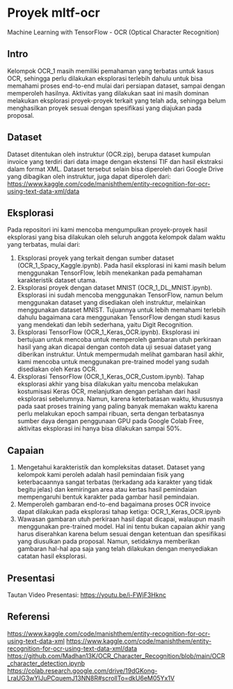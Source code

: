 # Proyek mltf-ocr
Machine Learning with TensorFlow - OCR (Optical Character Recognition)

## Intro
Kelompok OCR_1 masih memiliki pemahaman yang terbatas untuk kasus OCR, sehingga perlu dilakukan eksplorasi terlebih dahulu untuk bisa memahami proses end-to-end mulai dari persiapan dataset, sampai dengan memperoleh hasilnya. Aktivitas yang dilakukan saat ini masih dominan melakukan eksplorasi proyek-proyek terkait yang telah ada, sehingga belum menghasilkan proyek sesuai dengan spesifikasi yang diajukan pada proposal.

## Dataset
Dataset ditentukan oleh instruktur (OCR.zip), berupa dataset kumpulan invoice yang terdiri dari data image dengan ekstensi TIF dan hasil ekstraksi dalam format XML. Dataset tersebut selain bisa diperoleh dari Google Drive yang dibagikan oleh instruktur, juga dapat diperoleh dari:
https://www.kaggle.com/code/manishthem/entity-recognition-for-ocr-using-text-data-xml/data

## Eksplorasi
Pada repositori ini kami mencoba mengumpulkan proyek-proyek hasil eksplorasi yang bisa dilakukan oleh seluruh anggota kelompok dalam waktu yang terbatas, mulai dari:
1. Eksplorasi proyek yang terkait dengan sumber dataset (OCR_1_Spacy_Kaggle.ipynb). Pada hasil eksplorasi ini kami masih belum menggunakan TensorFlow, lebih menekankan pada pemahaman karakteristik dataset utama. 
2. Eksplorasi proyek dengan dataset MNIST (OCR_1_DL_MNIST.ipynb). Eksplorasi ini sudah mencoba menggunakan TensorFlow, namun belum menggunakan dataset yang disediakan oleh instruktur, melainkan menggunakan dataset MNIST. Tujuannya untuk lebih memahami terlebih dahulu bagaimana cara menggunakan TensorFlow dengan studi kasus yang mendekati dan lebih sederhana, yaitu Digit Recognition.
3. Eksplorasi TensorFlow (OCR_1_Keras_OCR.ipynb). Eksplorasi ini bertujuan untuk mencoba untuk memperoleh gambaran utuh perkiraan hasil yang akan dicapai dengan contoh data uji sesuai dataset yang diberikan instruktur. Untuk mempermudah melihat gambaran hasil akhir, kami mencoba untuk menggunakan pre-trained model yang sudah disediakan oleh Keras OCR.
4. Eksplorasi TensorFlow (OCR_1_Keras_OCR_Custom.ipynb). Tahap eksplorasi akhir yang bisa dilakukan yaitu mencoba melakukan kostumisasi Keras OCR, melanjutkan dengan perlahan dari hasil eksplorasi sebelumnya. Namun, karena keterbatasan waktu, khususnya pada saat proses training yang paling banyak memakan waktu karena perlu melakukan epoch sampai ribuan, serta dengan terbatasnya sumber daya dengan penggunaan GPU pada Google Colab Free, aktivitas eksplorasi ini hanya bisa dilakukan sampai 50%.

## Capaian
1. Mengetahui karakteristik dan kompleksitas dataset. Dataset yang kelompok kami peroleh adalah hasil pemindaian fisik yang keterbacaannya sangat terbatas (terkadang ada karakter yang tidak begitu jelas) dan kemiringan area atau kertas hasil pemindaian mempengaruhi bentuk karakter pada gambar hasil pemindaian.
2. Memperoleh gambaran end-to-end bagaimana proses OCR invoice dapat dilakukan pada eksplorasi tahap ketiga: OCR_1_Keras_OCR.ipynb
3. Wawasan gambaran utuh perkiraan hasil dapat dicapai, walaupun masih menggunakan pre-trained model. Hal ini tentu bukan capaian akhir yang harus diserahkan karena belum sesuai dengan ketentuan dan spesifikasi yang diusulkan pada proposal. Namun, setidaknya memberikan gambaran hal-hal apa saja yang telah dilakukan dengan menyediakan catatan hasil eksplorasi.

## Presentasi
Tautan Video Presentasi: https://youtu.be/i-FWjF3Hknc 

## Referensi
https://www.kaggle.com/code/manishthem/entity-recognition-for-ocr-using-text-data-xml
https://www.kaggle.com/code/manishthem/entity-recognition-for-ocr-using-text-data-xml/data
https://github.com/Madhan13K/OCR_Character_Recognition/blob/main/OCR_character_detection.ipynb
https://colab.research.google.com/drive/19dGKong-LraUG3wYlJuPCquemJ13NN8R#scrollTo=dkU6eM05Yx1V

